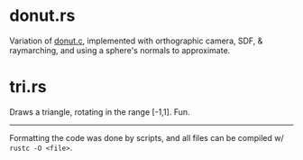 # donut.rs

Variation of [donut.c](https://www.a1k0n.net/2011/07/20/donut-math.html),
implemented with orthographic camera, SDF, & raymarching, and
using a sphere's normals to approximate.

# tri.rs

Draws a triangle, rotating in the range [-1,1]. Fun.

---

Formatting the code was done by scripts, and all files can be compiled w/ `rustc -O <file>`.
